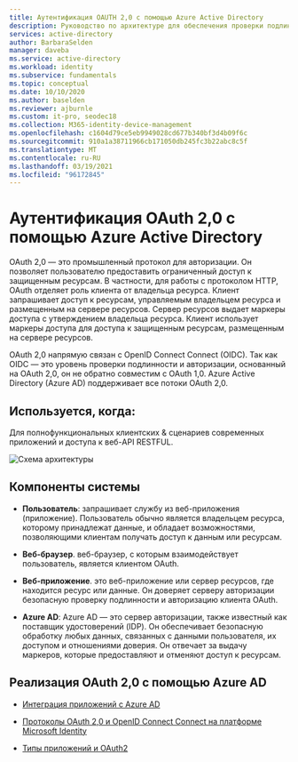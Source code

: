 ```yaml
---
title: Аутентификация OAUTH 2,0 с помощью Azure Active Directory
description: Руководство по архитектуре для обеспечения проверки подлинности OAUTH 2,0 с Azure Active Directory.
services: active-directory
author: BarbaraSelden
manager: daveba
ms.service: active-directory
ms.workload: identity
ms.subservice: fundamentals
ms.topic: conceptual
ms.date: 10/10/2020
ms.author: baselden
ms.reviewer: ajburnle
ms.custom: it-pro, seodec18
ms.collection: M365-identity-device-management
ms.openlocfilehash: c1604d79ce5eb9949028cd677b340bf3d4b09f6c
ms.sourcegitcommit: 910a1a38711966cb171050db245fc3b22abc8c5f
ms.translationtype: MT
ms.contentlocale: ru-RU
ms.lasthandoff: 03/19/2021
ms.locfileid: "96172845"
---
```

# <a name="oauth-20-authentication-with-azure-active-directory"></a>Аутентификация OAuth 2,0 с помощью Azure Active Directory

OAuth 2,0 — это промышленный протокол для авторизации. Он позволяет пользователю предоставить ограниченный доступ к защищенным ресурсам. В частности, для работы с протоколом HTTP, OAuth отделяет роль клиента от владельца ресурса. Клиент запрашивает доступ к ресурсам, управляемым владельцем ресурса и размещенным на сервере ресурсов. Сервер ресурсов выдает маркеры доступа с утверждением владельца ресурса. Клиент использует маркеры доступа для доступа к защищенным ресурсам, размещенным на сервере ресурсов. 

OAuth 2,0 напрямую связан с OpenID Connect Connect (OIDC). Так как OIDC — это уровень проверки подлинности и авторизации, основанный на OAuth 2,0, он не обратно совместим с OAuth 1,0. Azure Active Directory (Azure AD) поддерживает все потоки OAuth 2,0. 

## <a name="use-when"></a>Используется, когда:

Для полнофункциональных клиентских & сценариев современных приложений и доступа к веб-API RESTFUL.

![Схема архитектуры](./media/authentication-patterns/oauth.png)

## <a name="components-of-system"></a>Компоненты системы

* **Пользователь**: запрашивает службу из веб-приложения (приложение). Пользователь обычно является владельцем ресурса, которому принадлежат данные, и обладает возможностями, позволяющими клиентам получать доступ к данным или ресурсам. 

* **Веб-браузер**. веб-браузер, с которым взаимодействует пользователь, является клиентом OAuth. 

* **Веб-приложение**. это веб-приложение или сервер ресурсов, где находится ресурс или данные. Он доверяет серверу авторизации безопасную проверку подлинности и авторизацию клиента OAuth. 

* **Azure AD**: Azure AD — это сервер авторизации, также известный как поставщик удостоверений (IDP). Он обеспечивает безопасную обработку любых данных, связанных с данными пользователя, их доступом и отношениями доверия. Он отвечает за выдачу маркеров, которые предоставляют и отменяют доступ к ресурсам.

## <a name="implement-oauth-20-with-azure-ad"></a>Реализация OAuth 2,0 с помощью Azure AD

* [Интеграция приложений с Azure AD](../saas-apps/tutorial-list.md) 

* [Протоколы OAuth 2,0 и OpenID Connect Connect на платформе Microsoft Identity](../develop/active-directory-v2-protocols.md) 

* [Типы приложений и OAuth2](../develop/v2-app-types.md) 

